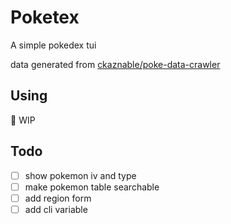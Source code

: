 # Poketex

A simple pokedex tui

data generated from [ckaznable/poke-data-crawler](https://github.com/ckaznable/poke-data-cralwer)

## Using

🚧 WIP

## Todo

- [ ] show pokemon iv and type
- [ ] make pokemon table searchable
- [ ] add region form
- [ ] add cli variable